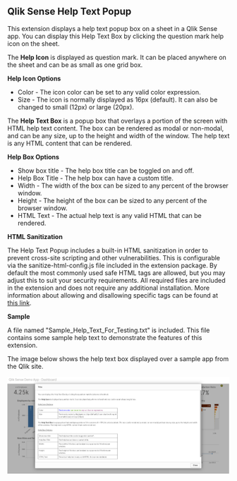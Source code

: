 
## Qlik Sense Help Text Popup ##

This extension displays a help text popup box on a sheet in a Qlik Sense app. You can display this Help Text Box by clicking the question mark help icon on the sheet. 

The **Help Icon** is displayed as question mark. It can be placed anywhere on the sheet and can be as small as one grid box.

__Help Icon Options__
 - Color - The icon color can be set to any valid color expression.
 - Size - The icon is normally displayed as 16px (default). It can also be changed to small (12px) or large (20px).

The **Help Text Box** is a popup box that overlays a portion of the screen with HTML help text content. The box can be rendered as modal or non-modal, and can be any size, up to the height and width of the window. The help text is any HTML content that can be rendered.

__Help Box Options__

 - Show box title - The help box title can be toggled on and off.
 - Help Box Title - The help box can have a custom title.
 - Width - The width of the box can be sized to any percent of the browser window.
 - Height - The height of the box can be sized to any percent of the browser window.
 - HTML Text - The actual help text is any valid HTML that can be rendered.

__HTML Sanitization__

The Help Text Popup includes a built-in HTML sanitization in order to prevent cross-site scripting and other vulnerabilities. This is configurable via the sanitize-html-config.js file included in the extension package. By default the most commonly used safe HTML tags are allowed, but you may adjust this to suit your security requirements. All required files are included in the extension and does not require any additional installation. More information about allowing and disallowing specific tags can be found at [this link](https://github.com/apostrophecms/sanitize-html). 

__Sample__

A file named 	"Sample_Help_Text_For_Testing.txt" is included. This file contains some sample help text to demonstrate the features of this extension.

The image below shows the help text box displayed over a sample app from the Qlik site.

![](/Help-Text-Popup.PNG)
